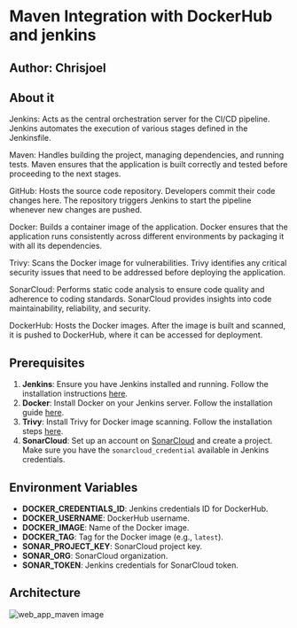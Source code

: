 # Maven Integration with DockerHub and jenkins #
## Author: Chrisjoel ##


## About it ##
Jenkins: Acts as the central orchestration server for the CI/CD pipeline. Jenkins automates the execution of various stages defined in the Jenkinsfile.

Maven: Handles building the project, managing dependencies, and running tests. Maven ensures that the application is built correctly and tested before proceeding to the next stages.

GitHub: Hosts the source code repository. Developers commit their code changes here. The repository triggers Jenkins to start the pipeline whenever new changes are pushed.

Docker: Builds a container image of the application. Docker ensures that the application runs consistently across different environments by packaging it with all its dependencies.

Trivy: Scans the Docker image for vulnerabilities. Trivy identifies any critical security issues that need to be addressed before deploying the application.

SonarCloud: Performs static code analysis to ensure code quality and adherence to coding standards. SonarCloud provides insights into code maintainability, reliability, and security.

DockerHub: Hosts the Docker images. After the image is built and scanned, it is pushed to DockerHub, where it can be accessed for deployment.



## Prerequisites ##
1. **Jenkins**: Ensure you have Jenkins installed and running. Follow the installation instructions [here](https://www.jenkins.io/doc/book/installing/).
2. **Docker**: Install Docker on your Jenkins server. Follow the installation guide [here](https://docs.docker.com/get-docker/).
3. **Trivy**: Install Trivy for Docker image scanning. Follow the installation steps [here](https://aquasecurity.github.io/trivy/v0.22.0/installation/).
4. **SonarCloud**: Set up an account on [SonarCloud](https://sonarcloud.io/) and create a project. Make sure you have the `sonarcloud_credential` available in Jenkins credentials.




## Environment Variables ##

- **DOCKER_CREDENTIALS_ID**: Jenkins credentials ID for DockerHub.
- **DOCKER_USERNAME**: DockerHub username.
- **DOCKER_IMAGE**: Name of the Docker image.
- **DOCKER_TAG**: Tag for the Docker image (e.g., `latest`).
- **SONAR_PROJECT_KEY**: SonarCloud project key.
- **SONAR_ORG**: SonarCloud organization.
- **SONAR_TOKEN**: Jenkins credentials for SonarCloud token.



## Architecture ##


![web_app_maven image](https://github.com/user-attachments/assets/20733d73-31ac-4443-ba79-2fa89e0e2df6)

